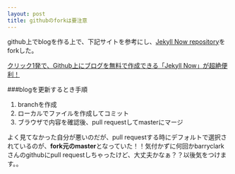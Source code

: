 ```yaml
---
layout: post
title: githubのforkは要注意
---
```


github上でblogを作る上で、下記サイトを参考にし、[Jekyll Now repository](https://github.com/barryclark/jekyll-now)をforkした。  

[クリック1発で、Github上にブログを無料で作成できる「Jekyll Now」が超絶便利！](http://plus.appgiga.jp/masatolan/2015/01/13/55047/)  

###blogを更新するとき手順
1. branchを作成  
2. ローカルでファイルを作成してコミット  
3. ブラウザで内容を確認後、pull requestしてmasterにマージ  

よく見てなかった自分が悪いのだが、pull requestする時にデフォルトで選択されているのが、**fork元のmaster**となっていた！！気付かずに何回かbarryclarkさんのgithubにpull requestしちゃったけど、大丈夫かなぁ？？以後気をつけます。。
